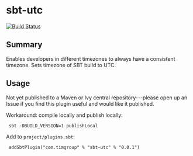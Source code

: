 sbt-utc
=======
[![Build Status](https://travis-ci.org/youdevise/sbt-utc.svg?branch=master)](https://travis-ci.org/youdevise/sbt-utc)


Summary
-------
Enables developers in different timezones to always have a consistent timezone.  Sets timezone of SBT build to UTC.

Usage
-----
Not yet published to a Maven or Ivy central repository---please open up an Issue if you find this plugin useful and would like it published.

Workaround: compile locally and publish locally:

     sbt -DBUILD_VERSION=1 publishLocal

Add to `project/plugins.sbt`:

     addSbtPlugin("com.timgroup" % "sbt-utc" % "0.0.1")
     
